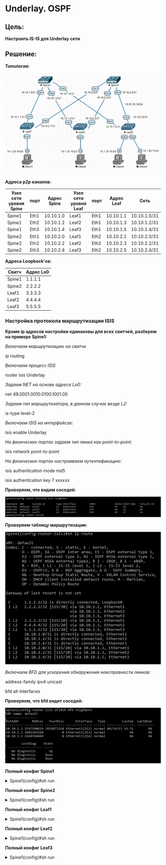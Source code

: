 # Underlay. OSPF

## Цель:

**Настроить IS-IS для Underlay сети**


## Решение:

**Топология:**

![](images/lab2.jpg)


**Адреса p2p каналов:**

|  Узел сети уровня Spine | порт| Адрес Spine    | Узел сети уровня Leaf | порт | Адрес Leaf     | Сеть           |
|---------|---|-------------|-----------|---------|---|----------------|
| Spine1 | Eth1   | 10.10.1.0  | Leaf1 |Eth1    | 10.10.1.1 | 10.10.1.0/31  |
| Spine1 | Eth2   | 10.10.1.2  | Leaf2 |Eth1    | 10.10.1.3 | 10.10.1.2/31  |
| Spine1 | Eth3   | 10.10.1.4  | Leaf3 |Eth1    | 10.10.1.5 | 10.10.1.4/31  |
| Spine2 | Eth1   | 10.10.2.0  | Leaf1 |Eth2    | 10.10.2.1 | 10.10.2.0/31  |
| Spine2 | Eth2   | 10.10.2.2  | Leaf2 |Eth2    | 10.10.2.3 | 10.10.2.2/31  |
| Spine2 | Eth3   | 10.10.2.4  | Leaf3 |Eth2    | 10.10.2.5| 10.10.2.4/31   |

**Адреса Loopback'ов:**

| Свитч  | Адрес Lo0  |   
|--------|------------|
| Spine1 | 1.1.1.1 | 
| Spine2 | 2.2.2.2 | 
| Leaf1  | 3.3.3.3 | 
| Leaf2  | 4.4.4.4 | 
| Leaf3  | 5.5.5.5 |


### **Настройка протокола маршрутизации ISIS**  
**Кроме ip адресов настройки одинаковы для всех свитчей, разберем на примере Spine1:**  


*Включаем маршрутизацию на свитче*

ip routing

*Включаем процесс ISIS*

router isis Underlay

*Задаем NET на основе адреса Lo0:*

net 49.0001.0010.0100.1001.00

*Задаем тип маршрутизатора, в данном случае везде L2:*

is-type level-2

*Включаем ISIS на интерфейсах:*

isis enable Underlay

*На физических портах задаем тип линка как point-to-point:*

isis network point-to-point

*На физических портах настраиваем аутентификацию:*

isis authentication mode md5

isis authentication key 7 xxxxxx


**Проверяем, что видим соседей:**

![](images/isis-sosedi.jpg)

**Проверяем таблицу маршрутизации:**

![](images/isis-routes.jpg)

*Включаем BFD для ускорения обнаружения неисправности линков:*

address-family ipv4 unicast

bfd all-interfaces

**Проверяем, что bfd видит соседей:**

![](images/bfd.jpg)

**Полный конфиг Spine1**

<details>
<summary>Spine1(config)#sh run</summary>
<pre><code>
! Command: show running-config
! device: Spine1 (vEOS, EOS-4.21.1.1F)
!
! boot system flash:/vEOS-lab.swi
!
transceiver qsfp default-mode 4x10G
!
hostname Spine1
!
spanning-tree mode mstp
!
no aaa root
!
clock timezone Europe/Moscow
!
interface Ethernet1
   no switchport
   ip address 10.10.1.0/31
   isis enable Underlay
   isis bfd
   isis network point-to-point
   isis authentication mode md5
   isis authentication key 7 8OfNRC+zxN2hhJHUspBmYQ==
!
interface Ethernet2
   no switchport
   ip address 10.10.1.2/31
   isis enable Underlay
   isis bfd
   isis network point-to-point
   isis authentication mode md5
   isis authentication key 7 8OfNRC+zxN2hhJHUspBmYQ==
!
interface Ethernet3
   no switchport
   ip address 10.10.1.4/31
   isis enable Underlay
   isis bfd
   isis network point-to-point
   isis authentication mode md5
   isis authentication key 7 8OfNRC+zxN2hhJHUspBmYQ==
!
interface Ethernet4
!
interface Ethernet5
!
interface Ethernet6
!
interface Ethernet7
!
interface Ethernet8
!
interface Loopback0
   ip address 1.1.1.1/32
   isis enable Underlay
!
interface Management1
!
ip routing
!
router isis Underlay
   net 49.0001.0010.0100.1001.00
   is-type level-2
   !
   address-family ipv4 unicast
      bfd all-interfaces
!
end
</code></pre>
</details>

**Полный конфиг Spine2**

<details>
<summary>Spine1(config)#sh run</summary>
<pre><code>
! Command: show running-config
! device: Spine2 (vEOS, EOS-4.21.1.1F)
!
! boot system flash:/vEOS-lab.swi
!
transceiver qsfp default-mode 4x10G
!
hostname Spine2
!
spanning-tree mode mstp
!
no aaa root
!
clock timezone Europe/Moscow
!
interface Ethernet1
   no switchport
   ip address 10.10.2.0/31
   isis enable Underlay
   isis bfd
   isis network point-to-point
   isis authentication mode md5
   isis authentication key 7 8OfNRC+zxN2hhJHUspBmYQ==
!
interface Ethernet2
   no switchport
   ip address 10.10.2.2/31
   isis enable Underlay
   isis bfd
   isis network point-to-point
   isis authentication mode md5
   isis authentication key 7 8OfNRC+zxN2hhJHUspBmYQ==
!
interface Ethernet3
   no switchport
   ip address 10.10.2.4/31
   isis enable Underlay
   isis bfd
   isis network point-to-point
   isis authentication mode md5
   isis authentication key 7 8OfNRC+zxN2hhJHUspBmYQ==
!
interface Ethernet4
!
interface Ethernet5
!
interface Ethernet6
!
interface Ethernet7
!
interface Ethernet8
!
interface Loopback0
   ip address 2.2.2.2/32
   isis enable Underlay
!
interface Management1
!
ip routing
!
router isis Underlay
   net 49.0001.0020.0200.2002.00
   is-type level-2
   !
   address-family ipv4 unicast
      bfd all-interfaces
!
end
</code></pre>
</details>

**Полный конфиг Leaf1**

<details>
<summary>Spine1(config)#sh run</summary>
<pre><code>
! Command: show running-config
! device: Leaf1 (vEOS, EOS-4.21.1.1F)
!
! boot system flash:/vEOS-lab.swi
!
transceiver qsfp default-mode 4x10G
!
hostname Leaf1
!
spanning-tree mode mstp
!
no aaa root
!
clock timezone Europe/Moscow
!
interface Ethernet1
   no switchport
   ip address 10.10.1.1/31
   isis enable Underlay
   isis bfd
   isis network point-to-point
   isis authentication mode md5
   isis authentication key 7 8OfNRC+zxN2hhJHUspBmYQ==
!
interface Ethernet2
   no switchport
   ip address 10.10.2.1/31
   isis enable Underlay
   isis bfd
   isis network point-to-point
   isis authentication mode md5
   isis authentication key 7 8OfNRC+zxN2hhJHUspBmYQ==
!
interface Ethernet3
   isis bfd
!
interface Ethernet4
!
interface Ethernet5
!
interface Ethernet6
!
interface Ethernet7
!
interface Ethernet8
!
interface Loopback0
   ip address 3.3.3.3/32
   isis enable Underlay
!
interface Management1
!
ip routing
!
router isis Underlay
   net 49.0001.0030.0300.3003.00
   is-type level-2
   !
   address-family ipv4 unicast
      bfd all-interfaces
!
end
</code></pre>
</details>

**Полный конфиг Leaf2**

<details>
<summary>Spine1(config)#sh run</summary>
<pre><code>
! Command: show running-config
! device: Leaf2 (vEOS, EOS-4.21.1.1F)
!
! boot system flash:/vEOS-lab.swi
!
transceiver qsfp default-mode 4x10G
!
hostname Leaf2
!
spanning-tree mode mstp
!
no aaa root
!
clock timezone Europe/Moscow
!
interface Ethernet1
   no switchport
   ip address 10.10.1.3/31
   isis enable Underlay
   isis bfd
   isis network point-to-point
   isis authentication mode md5
   isis authentication key 7 8OfNRC+zxN2hhJHUspBmYQ==
!
interface Ethernet2
   no switchport
   ip address 10.10.2.3/31
   isis enable Underlay
   isis bfd
   isis network point-to-point
   isis authentication mode md5
   isis authentication key 7 8OfNRC+zxN2hhJHUspBmYQ==
!
interface Ethernet3
!
interface Ethernet4
!
interface Ethernet5
!
interface Ethernet6
!
interface Ethernet7
!
interface Ethernet8
!
interface Loopback0
   ip address 4.4.4.4/32
   isis enable Underlay
!
interface Management1
!
ip routing
!
router isis Underlay
   net 49.0001.0040.0400.4004.00
   is-type level-2
   !
   address-family ipv4 unicast
      bfd all-interfaces
!
end
</code></pre>
</details>

**Полный конфиг Leaf3**

<details>
<summary>Spine1(config)#sh run</summary>
<pre><code>
! Command: show running-config
! device: Leaf3 (vEOS, EOS-4.21.1.1F)
!
! boot system flash:/vEOS-lab.swi
!
transceiver qsfp default-mode 4x10G
!
hostname Leaf3
!
spanning-tree mode mstp
!
no aaa root
!
clock timezone Europe/Moscow
!
interface Ethernet1
   no switchport
   ip address 10.10.1.5/31
   isis enable Underlay
   isis bfd
   isis network point-to-point
   isis authentication mode md5
   isis authentication key 7 8OfNRC+zxN2hhJHUspBmYQ==
!
interface Ethernet2
   no switchport
   ip address 10.10.2.5/31
   isis enable Underlay
   isis bfd
   isis network point-to-point
   isis authentication mode md5
   isis authentication key 7 8OfNRC+zxN2hhJHUspBmYQ==
!
interface Ethernet3
!
interface Ethernet4
!
interface Ethernet5
!
interface Ethernet6
!
interface Ethernet7
!
interface Ethernet8
!
interface Loopback0
   ip address 5.5.5.5/32
   isis enable Underlay
!
interface Management1
!
ip routing
!
router isis Underlay
   net 49.0001.0050.0500.5005.00
   is-type level-2
   !
   address-family ipv4 unicast
      bfd all-interfaces
!
end
</code></pre>
</details>
